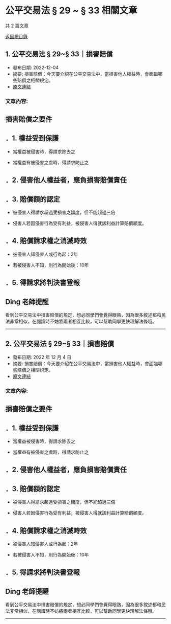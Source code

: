 # 公平交易法 § 29 ~ § 33 相關文章

共 2 篇文章

[返回總目錄](00_總目錄.md)

## 1. 公平交易法 § 29~§ 33｜損害賠償

- 發布日期: 2022-12-04
- 摘要: 損害賠償：今天要介紹在公平交易法中，當損害他人權益時，會面臨哪些賠償之相關規定。
- [原文連結](https://www.jasper-realestate.com/%e6%90%8d%e5%ae%b3%e8%b3%a0%e5%84%9f/)

### 文章內容:

## 損害賠償之要件

## ．1. 權益受到保護

- 當權益被侵害時，得請求除去之

- 當權益有被侵害之虞時，得請求防止之

## ．2. 侵害他人權益者，應負損害賠償責任

## ．3. 賠償額的認定

- 被侵害人得請求超過受損害之額度，但不能超過三倍

- 侵害人若因侵害行為受有利益，被侵害人得就該利益計算賠償額度。

## ．4. 賠償請求權之消滅時效

- 被侵害人知侵害人或行為起：2年

- 若被侵害人不知，則行為開始後：10年

## ．5. 得請求將判決書登報

## Ding 老師提醒

看到公平交易法中損害賠償的規定，想必同學們會覺得眼熟，因為很多敘述都和民法非常相似，在閱讀時不妨將兩者相互比較，可以幫助同學更快理解法條哦。

---

## 2. 公平交易法 § 29~§ 33｜損害賠償

- 發布日期: 2022 年 12 月 4 日
- 摘要: 損害賠償：今天要介紹在公平交易法中，當損害他人權益時，會面臨哪些賠償之相關規定。
- [原文連結](https://www.jasper-realestate.com/%e6%90%8d%e5%ae%b3%e8%b3%a0%e5%84%9f/)

### 文章內容:

## 損害賠償之要件

## ．1. 權益受到保護

- 當權益被侵害時，得請求除去之

- 當權益有被侵害之虞時，得請求防止之

## ．2. 侵害他人權益者，應負損害賠償責任

## ．3. 賠償額的認定

- 被侵害人得請求超過受損害之額度，但不能超過三倍

- 侵害人若因侵害行為受有利益，被侵害人得就該利益計算賠償額度。

## ．4. 賠償請求權之消滅時效

- 被侵害人知侵害人或行為起：2年

- 若被侵害人不知，則行為開始後：10年

## ．5. 得請求將判決書登報

## Ding 老師提醒

看到公平交易法中損害賠償的規定，想必同學們會覺得眼熟，因為很多敘述都和民法非常相似，在閱讀時不妨將兩者相互比較，可以幫助同學更快理解法條哦。

---

